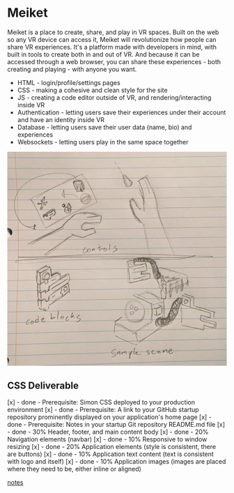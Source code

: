 # Meiket

Meiket is a place to create, share, and play in VR spaces. Built on the web so any VR device can access it, Meiket will revolutionize how people can share VR experiences.
It's a platform made with developers in mind, with built in tools to create both in and out of VR. And because it can be accessed through a web browser, you can share these experiences - both creating and playing - with anyone you want.

- HTML - login/profile/settings pages
- CSS - making a cohesive and clean style for the site
- JS - creating a code editor outside of VR, and rendering/interacting inside VR
- Authentication - letting users save their experiences under their account and have an identity inside VR
- Database - letting users save their user data (name, bio) and experiences
- Websockets - letting users play in the same space together

![Meiket sketch](/docs/concept.jpg)

## CSS Deliverable

[x] - done - Prerequisite: Simon CSS deployed to your production environment
[x] - done - Prerequisite: A link to your GitHub startup repository prominently displayed on your application's home page
[x] - done - Prerequisite: Notes in your startup Git repository README.md file
[x] - done - 30% Header, footer, and main content body
[x] - done - 20% Navigation elements (navbar)
[x] - done - 10% Responsive to window resizing
[x] - done - 20% Application elements (style is consistent, there are buttons)
[x] - done - 10% Application text content (text is consistent with logo and itself)
[x] - done - 10% Application images (images are placed where they need to be, either inline or aligned)

[notes](classwork/notes.md)
